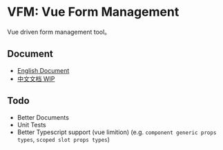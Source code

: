 # VFM: Vue Form Management

Vue driven form management tool。

## Document

- [English Document](https://ccqgithub.github.io/vfm)
- [中文文档 WIP](https://ccqgithub.github.io/vfm)

## Todo

- Better Documents
- Unit Tests
- Better Typescript support (vue limition) (e.g. `component generic props types`, `scoped slot props types`)